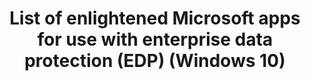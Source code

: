 ---
title: List of enlightened Microsoft apps for use with enterprise data protection (EDP) (Windows 10)
description: Learn the difference between enlightened and unenlightened apps, and then review the list of enlightened apps provided by Microsoft along with the text you will need to use to add them to your Protected Apps list.
redirect_url: https://technet.microsoft.com/itpro/windows/keep-secure/enlightened-microsoft-apps-and-wip
---